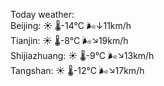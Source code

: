 Today weather:  
Beijing: ☀️   🌡️-14°C 🌬️↓11km/h  
Tianjin: ☀️   🌡️-8°C 🌬️↘19km/h  
Shijiazhuang: ☀️   🌡️-9°C 🌬️↘13km/h  
Tangshan: ☀️   🌡️-12°C 🌬️↘17km/h  
